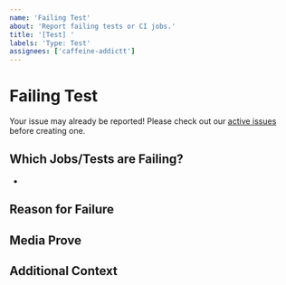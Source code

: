 ```yaml
---
name: 'Failing Test'
about: 'Report failing tests or CI jobs.'
title: '[Test] '
labels: 'Type: Test'
assignees: ['caffeine-addictt']
---
```


# Failing Test

Your issue may already be reported!
Please check out our [active issues](https://github.com/caffeine-addictt/sharkalyze/issues) before creating one.

## Which Jobs/Tests are Failing?

-

## Reason for Failure

<!--
Why is/are this/these job/test(s) failing?
What are we missing to make it pass?
-->

## Media Prove

<!--
If applicable, add screenshots or code snippets to explain the issue
If not applicable, remove this field
-->

## Additional Context

<!--
Any other extra context or information
-->
